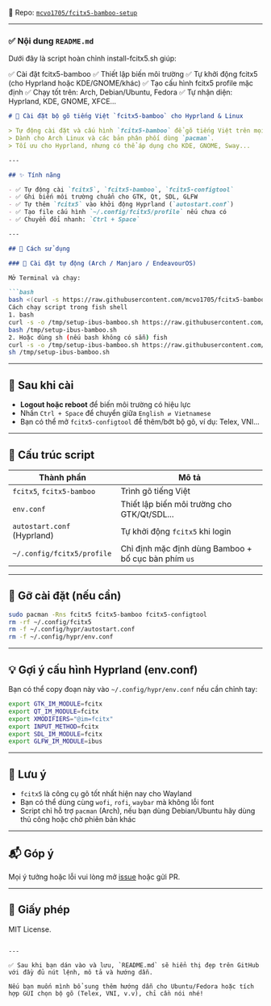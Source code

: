 🔗 Repo: [`mcvo1705/fcitx5-bamboo-setup`](https://github.com/mcvo1705/fcitx5-bamboo-setup)

---

### ✅ Nội dung `README.md` 
Dưới đây là script hoàn chỉnh install-fcitx5.sh giúp:

✅ Cài đặt fcitx5-bamboo
✅ Thiết lập biến môi trường
✅ Tự khởi động fcitx5 (cho Hyprland hoặc KDE/GNOME/khác)
✅ Tạo cấu hình fcitx5 profile mặc định
✅ Chạy tốt trên: Arch, Debian/Ubuntu, Fedora
✅ Tự nhận diện: Hyprland, KDE, GNOME, XFCE...

````markdown
# 🌿 Cài đặt bộ gõ tiếng Việt `fcitx5-bamboo` cho Hyprland & Linux

> Tự động cài đặt và cấu hình `fcitx5-bamboo` để gõ tiếng Việt trên mọi ứng dụng như Telegram, Firefox, VSCode...  
> Dành cho Arch Linux và các bản phân phối dùng `pacman`.  
> Tối ưu cho Hyprland, nhưng có thể áp dụng cho KDE, GNOME, Sway...

---

## ✨ Tính năng

- ✅ Tự động cài `fcitx5`, `fcitx5-bamboo`, `fcitx5-configtool`
- ✅ Ghi biến môi trường chuẩn cho GTK, Qt, SDL, GLFW
- ✅ Tự thêm `fcitx5` vào khởi động Hyprland (`autostart.conf`)
- ✅ Tạo file cấu hình `~/.config/fcitx5/profile` nếu chưa có
- ✅ Chuyển đổi nhanh: `Ctrl + Space`

---

## 🚀 Cách sử dụng

### 🔧 Cài đặt tự động (Arch / Manjaro / EndeavourOS)

Mở Terminal và chạy:

```bash
bash <(curl -s https://raw.githubusercontent.com/mcvo1705/fcitx5-bamboo-setup/main/fcitx5-bamboo-setup.sh)
Cách chạy script trong fish shell
1. bash
curl -s -o /tmp/setup-ibus-bamboo.sh https://raw.githubusercontent.com/mcvo1705/hyprland-ibus/main/setup-ibus-bamboo.sh
bash /tmp/setup-ibus-bamboo.sh
2. Hoặc dùng sh (nếu bash không có sẵn) fish
curl -s -o /tmp/setup-ibus-bamboo.sh https://raw.githubusercontent.com/mcvo1705/hyprland-ibus/main/setup-ibus-bamboo.sh
sh /tmp/setup-ibus-bamboo.sh
````

---

## 🧠 Sau khi cài

* **Logout hoặc reboot** để biến môi trường có hiệu lực
* Nhấn `Ctrl + Space` để chuyển giữa `English ⇄ Vietnamese`
* Bạn có thể mở `fcitx5-configtool` để thêm/bớt bộ gõ, ví dụ: Telex, VNI...

---

## 📂 Cấu trúc script

| Thành phần                  | Mô tả                                                |
| --------------------------- | ---------------------------------------------------- |
| `fcitx5`, `fcitx5-bamboo`   | Trình gõ tiếng Việt                                  |
| `env.conf`                  | Thiết lập biến môi trường cho GTK/Qt/SDL...          |
| `autostart.conf` (Hyprland) | Tự khởi động `fcitx5` khi login                      |
| `~/.config/fcitx5/profile`  | Chỉ định mặc định dùng Bamboo + bố cục bàn phím `us` |

---

## 🛑 Gỡ cài đặt (nếu cần)

```bash
sudo pacman -Rns fcitx5 fcitx5-bamboo fcitx5-configtool
rm -rf ~/.config/fcitx5
rm -f ~/.config/hypr/autostart.conf
rm -f ~/.config/hypr/env.conf
```

---

## 💡 Gợi ý cấu hình Hyprland (env.conf)

Bạn có thể copy đoạn này vào `~/.config/hypr/env.conf` nếu cần chỉnh tay:

```bash
export GTK_IM_MODULE=fcitx
export QT_IM_MODULE=fcitx
export XMODIFIERS="@im=fcitx"
export INPUT_METHOD=fcitx
export SDL_IM_MODULE=fcitx
export GLFW_IM_MODULE=ibus
```

---

## 🧩 Lưu ý

* `fcitx5` là công cụ gõ tốt nhất hiện nay cho Wayland
* Bạn có thể dùng cùng `wofi`, `rofi`, `waybar` mà không lỗi font
* Script chỉ hỗ trợ `pacman` (Arch), nếu bạn dùng Debian/Ubuntu hãy dùng thủ công hoặc chờ phiên bản khác

---

## 📬 Góp ý

Mọi ý tưởng hoặc lỗi vui lòng mở [issue](https://github.com/mcvo1705/fcitx5-bamboo-setup/issues) hoặc gửi PR.

---

## 📜 Giấy phép

MIT License.

```

---

✅ Sau khi bạn dán vào và lưu, `README.md` sẽ hiển thị đẹp trên GitHub với đầy đủ nút lệnh, mô tả và hướng dẫn.

Nếu bạn muốn mình bổ sung thêm hướng dẫn cho Ubuntu/Fedora hoặc tích hợp GUI chọn bộ gõ (Telex, VNI, v.v), chỉ cần nói nhé!
```
